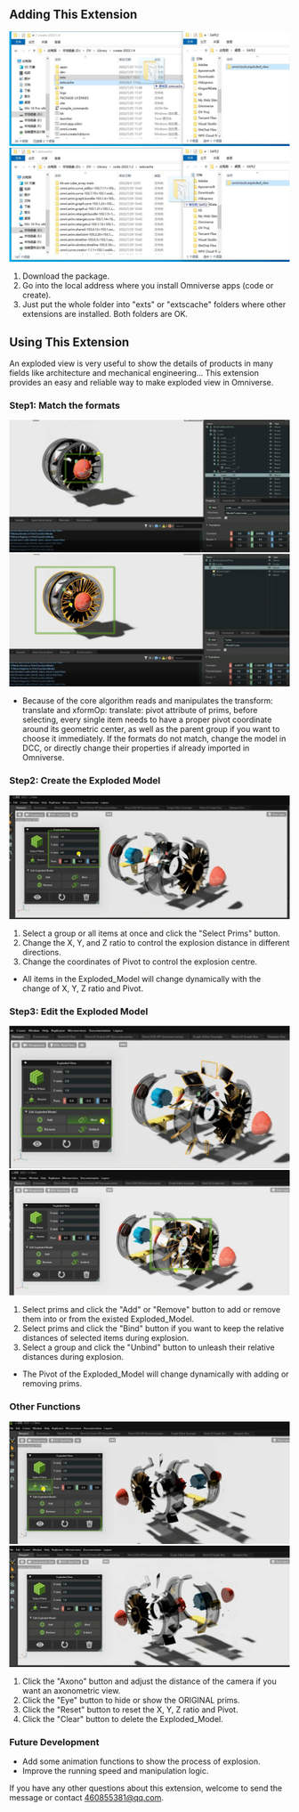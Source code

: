 ## Adding This Extension
![Folders](pics\ADD1.png)
![Folders](pics\ADD2.png)
1. Download the package.
2. Go into the local address where you install Omniverse apps (code or create).
3. Just put the whole folder into "exts" or "extscache" folders where other extensions are installed. Both folders are OK.  



## Using This Extension
An exploded view is very useful to show the details of products in many fields like architecture and mechanical engineering... 
This extension provides an easy and reliable way to make exploded view in Omniverse.


### Step1: Match the formats
![Single Prim Format](pics\FORMAT1.png)
![Parent Group Format](pics\FORMAT2.png)
* Because of the core algorithm reads and manipulates the transform: translate and xformOp: translate: pivot attribute of prims,
before selecting, every single item needs to have a proper pivot coordinate around its geometric center, 
as well as the parent group if you want to choose it immediately. 
If the formats do not match, change the model in DCC, or directly change their properties if already imported in Omniverse.

### Step2: Create the Exploded Model
![Main Functions](pics\MAIN1.png)
1. Select a group or all items at once and click the "Select Prims" button.
2. Change the X, Y, and Z ratio to control the explosion distance in different directions.
3. Change the coordinates of Pivot to control the explosion centre. 
* All items in the Exploded_Model will change dynamically with the change of X, Y, Z ratio and Pivot.

### Step3: Edit the Exploded Model
![Bind](pics\EDIT1.png)
![Bind](pics\EDIT2.png)
1. Select prims and click the "Add" or "Remove" button to add or remove them into or from the existed Exploded_Model. 
2. Select prims and click the "Bind" button if you want to keep the relative distances of selected items during explosion. 
3. Select a group and click the "Unbind" button to unleash their relative distances during explosion. 
* The Pivot of the Exploded_Model will change dynamically with adding or removing prims.

### Other Functions
![Axono](pics\OTHER1.png)
![Axono](pics\OTHER2.png)
1. Click the "Axono" button and adjust the distance of the camera if you want an axonometric view.
2. Click the "Eye" button to hide or show the ORIGINAL prims.
3. Click the "Reset" button to reset the X, Y, Z ratio and Pivot.
4. Click the "Clear" button to delete the Exploded_Model.


### Future Development
* Add some animation functions to show the process of explosion.
* Improve the running speed and manipulation logic.

If you have any other questions about this extension, welcome to send the message or contact 460855381@qq.com.